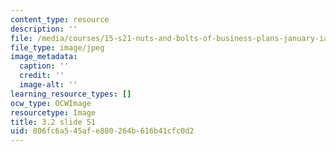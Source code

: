 ```yaml
---
content_type: resource
description: ''
file: /media/courses/15-s21-nuts-and-bolts-of-business-plans-january-iap-2014/806fc6a545afe880264b616b41cfc0d2_Slide51.JPG
file_type: image/jpeg
image_metadata:
  caption: ''
  credit: ''
  image-alt: ''
learning_resource_types: []
ocw_type: OCWImage
resourcetype: Image
title: 3.2 slide 51
uid: 806fc6a5-45af-e880-264b-616b41cfc0d2
---
```

